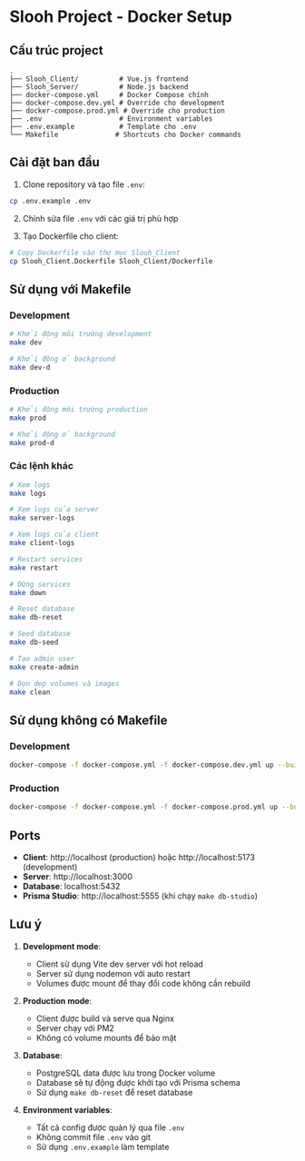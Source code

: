 # Slooh Project - Docker Setup

## Cấu trúc project

```
.
├── Slooh_Client/          # Vue.js frontend
├── Slooh_Server/          # Node.js backend
├── docker-compose.yml     # Docker Compose chính
├── docker-compose.dev.yml # Override cho development
├── docker-compose.prod.yml # Override cho production
├── .env                   # Environment variables
├── .env.example           # Template cho .env
└── Makefile              # Shortcuts cho Docker commands
```

## Cài đặt ban đầu

1. Clone repository và tạo file `.env`:

```bash
cp .env.example .env
```

2. Chỉnh sửa file `.env` với các giá trị phù hợp

3. Tạo Dockerfile cho client:

```bash
# Copy Dockerfile vào thư mục Slooh_Client
cp Slooh_Client.Dockerfile Slooh_Client/Dockerfile
```

## Sử dụng với Makefile

### Development

```bash
# Khởi động môi trường development
make dev

# Khởi động ở background
make dev-d
```

### Production

```bash
# Khởi động môi trường production
make prod

# Khởi động ở background
make prod-d
```

### Các lệnh khác

```bash
# Xem logs
make logs

# Xem logs của server
make server-logs

# Xem logs của client
make client-logs

# Restart services
make restart

# Dừng services
make down

# Reset database
make db-reset

# Seed database
make db-seed

# Tạo admin user
make create-admin

# Dọn dẹp volumes và images
make clean
```

## Sử dụng không có Makefile

### Development

```bash
docker-compose -f docker-compose.yml -f docker-compose.dev.yml up --build
```

### Production

```bash
docker-compose -f docker-compose.yml -f docker-compose.prod.yml up --build
```

## Ports

- **Client**: http://localhost (production) hoặc http://localhost:5173 (development)
- **Server**: http://localhost:3000
- **Database**: localhost:5432
- **Prisma Studio**: http://localhost:5555 (khi chạy `make db-studio`)

## Lưu ý

1. **Development mode**:

   - Client sử dụng Vite dev server với hot reload
   - Server sử dụng nodemon với auto restart
   - Volumes được mount để thay đổi code không cần rebuild

2. **Production mode**:

   - Client được build và serve qua Nginx
   - Server chạy với PM2
   - Không có volume mounts để bảo mật

3. **Database**:

   - PostgreSQL data được lưu trong Docker volume
   - Database sẽ tự động được khởi tạo với Prisma schema
   - Sử dụng `make db-reset` để reset database

4. **Environment variables**:
   - Tất cả config được quản lý qua file `.env`
   - Không commit file `.env` vào git
   - Sử dụng `.env.example` làm template
